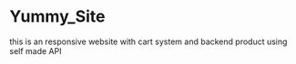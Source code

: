 # Yummy_Site
this is an responsive website with cart system and backend product using self made API
